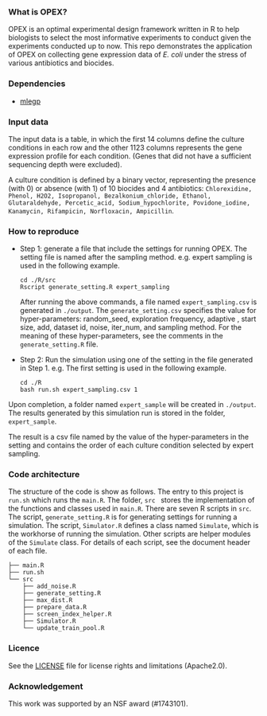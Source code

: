 ### What is OPEX?

OPEX is an optimal experimental design framework written in R to help biologists to select the most informative experiments to conduct given the experiments conducted up to now. This repo demonstrates the application of OPEX on collecting gene expression data of <em>E. coli</em> under the stress of various antibiotics and biocides.

### Dependencies
* [mlegp](https://cran.r-project.org/web/packages/mlegp/index.html)

### Input data
The input data is a table, in which the first 14 columns define the culture conditions in each row and the other 1123 columns represents the gene expression profile for each condition. (Genes that did not have a sufficient sequencing depth were excluded). 

A culture condition is defined by a binary vector, representing the presence (with 0) or absence (with 1) of 10 biocides and 4 antibiotics: ```Chlorexidine, Phenol, H2O2, Isopropanol, Bezalkonium_chloride, Ethanol, Glutaraldehyde, Percetic_acid, Sodium_hypochlorite, Povidone_iodine, Kanamycin, Rifampicin, Norfloxacin, Ampicillin```.

### How to reproduce
* Step 1: generate a file that include the settings for running OPEX. The setting file is named after the sampling method. e.g. expert sampling is used in the following example.
  ```
  cd ./R/src
  Rscript generate_setting.R expert_sampling
  ```
  After running the above commands, a file named ```expert_sampling.csv``` is generated in ```./output```. The ```generate_setting.csv``` specifies the value for hyper-parameters: random_seed, exploration frequency, adaptive , start size, add, dataset id, noise, iter_num, and sampling method. For the meaning of these hyper-parameters, see the comments in the ```generate_setting.R``` file.

* Step 2: Run the simulation using one of the setting in the file generated in Step 1. e.g. The first setting is used in the following example.
  ```
  cd ./R
  bash run.sh expert_sampling.csv 1
  ```

Upon completion, a folder named ```expert_sample``` will be created in ```./output```.  The results generated by this simulation run is stored in the folder, ```expert_sample```.

The result is a csv file named by the value of the hyper-parameters in the setting and contains the order of each culture condition selected by expert sampling.

### Code architecture
The structure of the code is show as follows. The entry to this project is ```run.sh``` which runs the ```main.R```. The folder, ```src ```  stores the implementation of the functions and classes used in ```main.R```.  There are seven R scripts in ```src```. The script, ```generate_setting.R``` is for generating settings for running a simulation. The script, ```Simulator.R``` defines a class named ```Simulate```, which is the workhorse of running the simulation. Other scripts are helper modules of the ```Simulate``` class. For details of each script, see the document header of each file.

```
├── main.R
├── run.sh
└── src
    ├── add_noise.R
    ├── generate_setting.R
    ├── max_dist.R
    ├── prepare_data.R
    ├── screen_index_helper.R
    ├── Simulator.R
    └── update_train_pool.R
```


### Licence
See the [LICENSE](./LICENSE) file for license rights and limitations (Apache2.0).

### Acknowledgement
This work was supported by an NSF award (#1743101).


